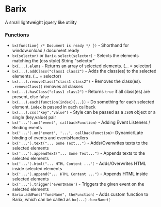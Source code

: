 # Barix
A small lightweight jquery like utility


### Functions

* `bx(function{ /* Document is ready */ })`       - Shorthand for window.onload / document.ready
* `bx(selector)` or `Barix.select(selector)`      - Selects the elements matching the (css style) String "selector"
* `bx(...).elems`                                 - Returns an array of selected elements. (... = selector)
* `bx(...).addClass("class1 class2")`             - Adds the class(es) to the selected elements. (... = selector)
* `bx(...).removeClass("class1 class2")`          - Removes the class(es). `.removeClass()` removes all classes
* `bx(...).hasClass("class1 class2")`             - Returns `true` if all class(es) are present, else false
* `bx(...).each(function(index){...})`            - Do something for each selected element. `index` is passed in each callback
* `bx(...).css("key","value")`                    - Style can be passed as a `JSON` object or a single (key,value) pair
* `bx('...').on('event', callbackFunction)`       - Adding Event Listeners / Binding events
* `bx('...').on('event', '...', callbackFunction)`- Dynamic/Late binding of events and eventsHandlers
* `bx('...').text("... Some Text...")`            - Adds/Overwrites texts to the selected elements
* `bx('...').appendText("... Some Text...")`      - Appends texts to the selected elements
* `bx('...').html("... HTML Content ...")`        - Adds/Overwrites HTML inside selected elements
* `bx('...').append("... HTML Content ...")`      - Appends HTML inside selected elements
* `bx('...').trigger('eventName')`                - Triggers the given event on the selected elements
* `Barix.addFunc("funcName", theFunction)`        - Adds custom function to Barix, which can be called as `bx(...).funcName()`
